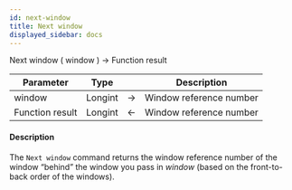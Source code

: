 ```yaml
---
id: next-window
title: Next window
displayed_sidebar: docs
---
```



<!-- REF #_command_.Next window.Syntax-->Next window ( window ) -> Function result<!-- END REF-->


<!-- REF #_command_.Next window.Params -->
|Parameter|Type||Description|
|---------|--- |:---:|------|
|window|Longint|->|Window reference number|
|Function result|Longint|<-|Window reference number|
<!-- END REF -->


#### Description




The `Next window` command returns the window reference number of the window “behind” the window you pass in *window* (based on the front-to-back order of the windows).


